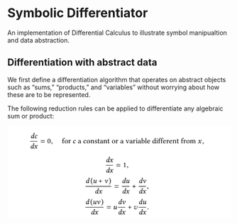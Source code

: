 # Symbolic Differentiator

An implementation of Differential Calculus to illustrate symbol manipualtion and data abstraction.

## Differentiation with abstract data
We first define a differentiation algorithm that operates on abstract objects such as “sums,” “products,” and “variables” without worrying about how these
are to be represented.

The following reduction rules can be applied to differentiate any algebraic sum or product:

![Image of rules](diff_rules.png)



